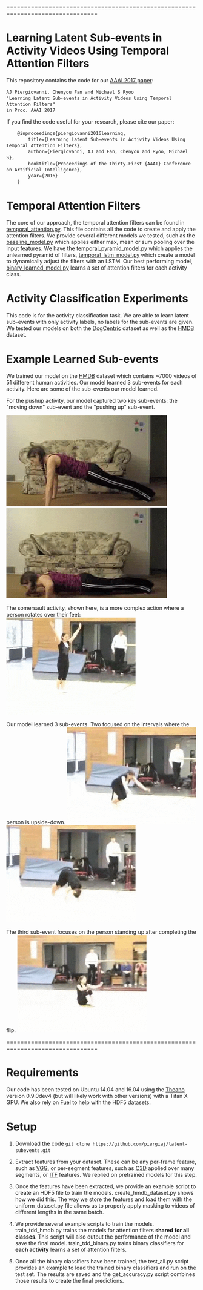 ================================================================================
# Learning Latent Sub-events in Activity Videos Using Temporal Attention Filters

This repository contains the code for our [AAAI 2017 paper](https://arxiv.org/abs/1605.08140):

    AJ Piergiovanni, Chenyou Fan and Michael S Ryoo
    "Learning Latent Sub-events in Activity Videos Using Temporal Attention Filters"
    in Proc. AAAI 2017

If you find the code useful for your research, please cite our paper:

        @inproceedings{piergiovanni2016learning,
            title={Learning Latent Sub-events in Activity Videos Using Temporal Attention Filters},
            author={Piergiovanni, AJ and Fan, Chenyou and Ryoo, Michael S},
            booktitle={Proceedings of the Thirty-First {AAAI} Conference on Artificial Intelligence},
            year={2016}
        }


# Temporal Attention Filters
The core of our approach, the temporal attention filters can be found in [temporal_attention.py](layers/temporal_attention.py). This file contains all the code to create and apply the attention filters. We provide several different models we tested, such as the [baseline_model.py](baseline_model.py) which applies either max, mean or sum pooling over the input features. We have the [temporal_pyramid_model.py](temporal_pyramid_model.py) which applies the unlearned pyramid of filters, [temporal_lstm_model.py](temporal_lstm_model.py) which create a model to dynamically adjust the filters with an LSTM. Our best performing model, [binary_learned_model.py](binary_learned_model.py) learns a set of attention filters for each activity class.

# Activity Classification Experiments
This code is for the activity classification task. We are able to learn latent sub-events with only activity labels, no labels for the sub-events are given. We tested our models on both the [DogCentric](http://robotics.ait.kyushu-u.ac.jp/~yumi/db/first_dog.html) dataset as well as the [HMDB](http://serre-lab.clps.brown.edu/resource/hmdb-a-large-human-motion-database/) dataset. 


# Example Learned Sub-events
We trained our model on the [HMDB](http://serre-lab.clps.brown.edu/resource/hmdb-a-large-human-motion-database/) dataset which contains ~7000 videos of 51 different human activities. Our model learned 3 sub-events for each activity. Here are some of the sub-events our model learned.

For the pushup activity, our model captured two key sub-events: the "moving down" sub-event and the "pushing up" sub-event.

![Alt text](/examples/down.gif?raw=true "Going down Sub-event")
![Alt text](/examples/up.gif?raw=true "Pushing up Sub-event")

The somersault activity, shown here, is a more complex action where a person rotates over their feet:
![Alt text](/examples/somersault.gif?raw=true "Somersault Activity")

Our model learned 3 sub-events. Two focused on the intervals where the person is upside-down.
![Alt text](/examples/subevent1.gif?raw=true "Sub-event1")
![Alt text](/examples/subevent2.gif?raw=true "Sub-event 2")

The third sub-event focuses on the person standing up after completing the flip.
![Alt text](/examples/subevent3.gif?raw=true "Sub-event 3")



================================================================================


# Requirements

Our code has been tested on Ubuntu 14.04 and 16.04 using the [Theano](https://github.com/Theano/Theano) version 0.9.0dev4 (but will likely work with other versions) with a Titan X GPU. We also rely on [Fuel](https://github.com/mila-udem/fuel) to help with the HDF5 datasets.


# Setup

1. Download the code ```git clone https://github.com/piergiaj/latent-subevents.git```

2. Extract features from your dataset. These can be any per-frame feature, such as [VGG](https://gist.github.com/baraldilorenzo/07d7802847aaad0a35d3), or per-segment features, such as [C3D](https://gist.github.com/albertomontesg/d8b21a179c1e6cca0480ebdf292c34d2) applied over many segments, or [ITF](https://lear.inrialpes.fr/people/wang/improved_trajectories) features. We replied on pretrained models for this step. 

3. Once the features have been extracted, we provide an example script to create an HDF5 file to train the models. create_hmdb_dataset.py shows how we did this. The way we store the features and load them with the uniform_dataset.py file allows us to properly apply masking to videos of different lengths in the same batch.

4. We provide several example scripts to train the models. train_tdd_hmdb.py trains the models for attention filters **shared for all classes**. This script will also output the performance of the model and save the final model. train_tdd_binary.py trains binary classifiers for **each activity** learns a set of attention filters.

5. Once all the binary classifiers have been trained, the test_all.py script provides an example to load the trained binary classifiers and run on the test set. The results are saved and the get_accuracy.py script combines those results to create the final predictions.

